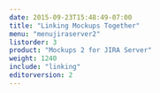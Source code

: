 ```yaml
---
date: 2015-09-23T15:48:49-07:00
title: "Linking Mockups Together"
menu: "menujiraserver2"
listorder: 3
product: "Mockups 2 for JIRA Server"
weight: 1240
include: "linking"
editorversion: 2
---
```

